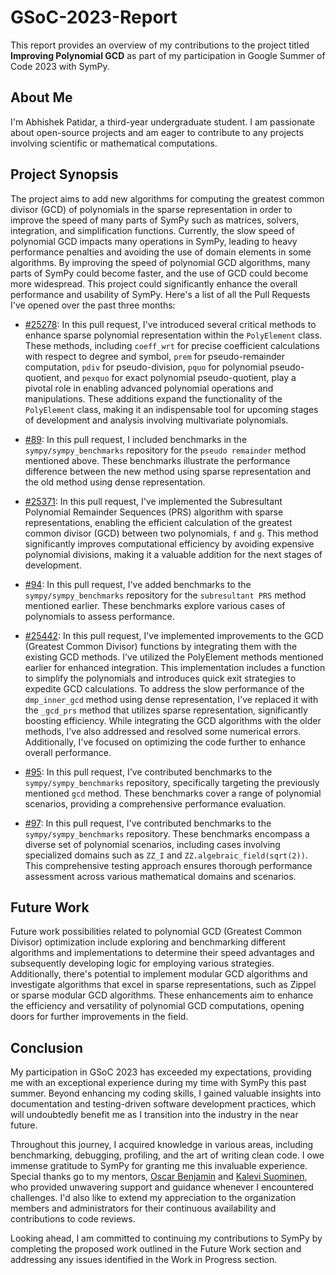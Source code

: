 # GSoC-2023-Report

This report provides an overview of my contributions to the project titled **Improving Polynomial GCD** as part of my participation in Google Summer of Code 2023 with SymPy.

## About Me

I'm Abhishek Patidar, a third-year undergraduate student. I am passionate about open-source projects and am eager to contribute to any projects involving scientific or mathematical computations.

## Project Synopsis

The project aims to add new algorithms for computing the greatest common divisor (GCD)
of polynomials in the sparse representation in order to improve the speed of many parts of
SymPy such as matrices, solvers, integration, and simplification functions. Currently, the slow
speed of polynomial GCD impacts many operations in SymPy, leading to heavy performance
penalties and avoiding the use of domain elements in some algorithms. By improving the
speed of polynomial GCD algorithms, many parts of SymPy could become faster, and the use
of GCD could become more widespread. This project could significantly enhance the overall
performance and usability of SymPy.
Here's a list of all the Pull Requests I've opened over the past three months:

- [#25278](https://github.com/sympy/sympy/pull/25278): In this pull request, I've introduced several critical methods to enhance sparse polynomial representation within the `PolyElement` class. These methods, including `coeff_wrt` for precise coefficient calculations with respect to degree and symbol, `prem` for pseudo-remainder computation, `pdiv` for pseudo-division, `pquo` for polynomial pseudo-quotient, and `pexquo` for exact polynomial pseudo-quotient, play a pivotal role in enabling advanced polynomial operations and manipulations. These additions expand the functionality of the `PolyElement` class, making it an indispensable tool for upcoming stages of development and analysis involving multivariate polynomials.

- [#89](https://github.com/sympy/sympy_benchmarks/pull/89): In this pull request, I included benchmarks in the `sympy/sympy_benchmarks` repository for the `pseudo remainder` method mentioned above. These benchmarks illustrate the performance difference between the new method using sparse representation and the old method using dense representation.

- [#25371](https://github.com/sympy/sympy/pull/25371): In this pull request, I've implemented the Subresultant Polynomial Remainder Sequences (PRS) algorithm with sparse representations, enabling the efficient calculation of the greatest common divisor (GCD) between two polynomials, `f` and `g`. This method significantly improves computational efficiency by avoiding expensive polynomial divisions, making it a valuable addition for the next stages of development.

- [#94](https://github.com/sympy/sympy_benchmarks/pull/94): In this pull request, I've added benchmarks to the `sympy/sympy_benchmarks` repository for the `subresultant PRS` method mentioned earlier. These benchmarks explore various cases of polynomials to assess performance.

- [#25442](https://github.com/sympy/sympy/pull/25442): In this pull request, I've implemented improvements to the GCD (Greatest Common Divisor) functions by integrating them with the existing GCD methods. I've utilized the PolyElement methods mentioned earlier for enhanced integration. This implementation includes a function to simplify the polynomials and introduces quick exit strategies to expedite GCD calculations. To address the slow performance of the `dmp_inner_gcd` method using dense representation, I've replaced it with the `_gcd_prs` method that utilizes sparse representation, significantly boosting efficiency. While integrating the GCD algorithms with the older methods, I've also addressed and resolved some numerical errors. Additionally, I've focused on optimizing the code further to enhance overall performance.

- [#95](https://github.com/sympy/sympy_benchmarks/pull/95): In this pull request, I've contributed benchmarks to the `sympy/sympy_benchmarks` repository, specifically targeting the previously mentioned `gcd` method. These benchmarks cover a range of polynomial scenarios, providing a comprehensive performance evaluation.

- [#97](https://github.com/sympy/sympy_benchmarks/pull/97):  In this pull request, I've contributed benchmarks to the `sympy/sympy_benchmarks` repository. These benchmarks encompass a diverse set of polynomial scenarios, including cases involving specialized domains such as `ZZ_I` and `ZZ.algebraic_field(sqrt(2))`. This comprehensive testing approach ensures thorough performance assessment across various mathematical domains and scenarios.

## Future Work

Future work possibilities related to polynomial GCD (Greatest Common Divisor) optimization include exploring and benchmarking different algorithms and implementations to determine their speed advantages and subsequently developing logic for employing various strategies. Additionally, there's potential to implement modular GCD algorithms and investigate algorithms that excel in sparse representations, such as Zippel or sparse modular GCD algorithms. These enhancements aim to enhance the efficiency and versatility of polynomial GCD computations, opening doors for further improvements in the field.

## Conclusion 

My participation in GSoC 2023 has exceeded my expectations, providing me with an exceptional experience during my time with SymPy this past summer. Beyond enhancing my coding skills, I gained valuable insights into documentation and testing-driven software development practices, which will undoubtedly benefit me as I transition into the industry in the near future.

Throughout this journey, I acquired knowledge in various areas, including benchmarking, debugging, profiling, and the art of writing clean code. I owe immense gratitude to SymPy for granting me this invaluable experience. Special thanks go to my mentors, [Oscar Benjamin](https://github.com/oscarbenjamin) and [Kalevi Suominen](https://github.com/jksuom), who provided unwavering support and guidance whenever I encountered challenges. I'd also like to extend my appreciation to the organization members and administrators for their continuous availability and contributions to code reviews.

Looking ahead, I am committed to continuing my contributions to SymPy by completing the proposed work outlined in the Future Work section and addressing any issues identified in the Work in Progress section.


